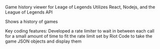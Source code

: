Game history viewer for Leage of Legends
Utilizes React, Nodejs, and the League of Legends API

Shows a history of games

Key coding features:
  Developed a rate limiter to wait in between each call for a small amount of time to fit the rate limit set by Riot
  Code to take the game JSON objects and display them
